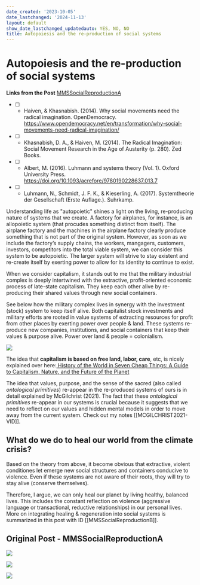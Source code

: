 ```yaml
---
date_created: '2023-10-05'
date_lastchanged: '2024-11-13'
layout: default
show_date_lastchanged_updatedauto: YES, NO, NO
title: Autopoiesis and the re-production of social systems
---
```

# Autopoiesis and the re-production of social systems 
**Links from the Post** [MMSSocialReproductionA](https://www.instagram.com/p/Cyhl4TSsqdh/?img_index=1)
- [ ] - Haiven, & Khasnabish. (2014). Why social movements need the radical imagination. OpenDemocracy. https://www.opendemocracy.net/en/transformation/why-social-movements-need-radical-imagination/
- [ ] - Khasnabish, D. A., & Haiven, M. (2014). The Radical Imagination: Social Movement Research in the Age of Austerity (p. 280). Zed Books.
- [ ] - Albert, M. (2016). Luhmann and systems theory (Vol. 1). Oxford University Press. https://doi.org/10.1093/acrefore/9780190228637.013.7
- [ ] - Luhmann, N., Schmidt, J. F. K., & Kieserling, A. (2017). Systemtheorie der Gesellschaft (Erste Auflage.). Suhrkamp.

Understanding life as "autopoietic" shines a light on the living, re-producing
nature of systems that we create. A factory for airplanes, for instance, is
an allopoietic system (that procudes something distinct from itself). The airplane factory and the machines in the airplane factory clearly produce something that is not part of the original system. However, as soon as we include the factory’s supply chains, the workers, mangagers, customers, investors, competitors into the total viable system, we can consider this system to be autopoietic. The larger system will strive to stay existent and re-create itself by exerting power to allow for its identity to continue to exist. 

When we consider capitalism, it stands out to me that the military industrial complex is deeply intertwined with the extractive, profit-oriented economic process of late-state capitalism. They keep each other alive by re-producing their shared values through new social containers.

See below how the military complex lives in synergy with the investment (stock) system to keep itself alive. Both capitalist stock investments and military efforts are rooted in value systems of extracting resources for profit from other places by exerting power over people & land. These systems re-produce new companies, institutions, and social containers that keep their values & purpose alive. Power over land & people = colonialism.

![](media/cleanshot_2023-10-17-at-20-25-10@2x.png)

The idea that **capitalism is based on free land, labor, care**, etc, is nicely explained over here:[ History of the World in Seven Cheap Things: A Guide to Capitalism, Nature, and the Future of the Planet](https://truthout.org/articles/humans-arent-inherently-destroying-the-planet-capitalism-is/)

The idea that values, purpose, and the sense of the sacred (also called *ontological primitives*) re-appear in the re-produced systems of ours is in detail explained by McGilchrist (2021). The fact that these *ontological primitives* re-appear in our systems is crucial because it suggests that we need to reflect on our values and hidden mental models in order to move away from the current system. Check out my notes [[MCGILCHRIST2021-VID]].

## What do we do to heal our world from the climate crisis?
Based on the theory from above, it become obvious that extractive, violent conditiones let emerge new social structures and containers conducive to violence. Even if these systems are not aware of their roots, they will try to stay alive (conserve themselves). 

Therefore, I argue, we can only heal our planet by living healthy, balanced lives. This includes the constant reflection on violence (aggressive language or transactional, reductive relationships) in our personal lives. More on integrating healing & regeneration into social systems is summarized in this post with ID [[MMSSocialReproductionB]].

## Original Post - MMSSocialReproductionA
![](media/MMSSocialReproductionA-1.png) 

![](media/MMSSocialReproductionA-2.png) 

![](media/MMSSocialReproductionA-3.png) 




